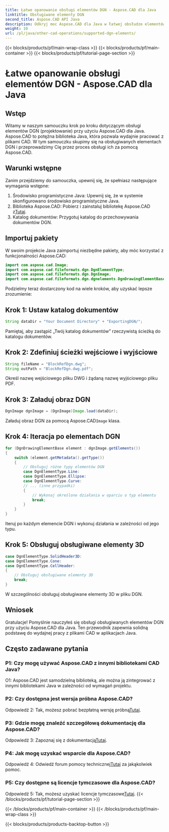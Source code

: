 ```yaml
---
title: Łatwe opanowanie obsługi elementów DGN - Aspose.CAD dla Java
linktitle: Obsługiwane elementy DGN
second_title: Aspose.CAD API Java
description: Odkryj moc Aspose.CAD dla Java w łatwej obsłudze elementów DGN. Nasz przewodnik krok po kroku zapewnia bezproblemową integrację z przetwarzaniem plików CAD.
weight: 10
url: /pl/java/other-cad-operations/supported-dgn-elements/
---
```


{{< blocks/products/pf/main-wrap-class >}}
{{< blocks/products/pf/main-container >}}
{{< blocks/products/pf/tutorial-page-section >}}

# Łatwe opanowanie obsługi elementów DGN - Aspose.CAD dla Java

## Wstęp

Witamy w naszym samouczku krok po kroku dotyczącym obsługi elementów DGN (projektowanie) przy użyciu Aspose.CAD dla Java. Aspose.CAD to potężna biblioteka Java, która pozwala wydajnie pracować z plikami CAD. W tym samouczku skupimy się na obsługiwanych elementach DGN i przeprowadzimy Cię przez proces obsługi ich za pomocą Aspose.CAD.

## Warunki wstępne

Zanim przejdziemy do samouczka, upewnij się, że spełniasz następujące wymagania wstępne:

1. Środowisko programistyczne Java: Upewnij się, że w systemie skonfigurowano środowisko programistyczne Java.
2.  Biblioteka Aspose.CAD: Pobierz i zainstaluj bibliotekę Aspose.CAD z[Tutaj](https://releases.aspose.com/cad/java/).
3. Katalog dokumentów: Przygotuj katalog do przechowywania dokumentów DGN.

## Importuj pakiety

W swoim projekcie Java zaimportuj niezbędne pakiety, aby móc korzystać z funkcjonalności Aspose.CAD:

```java
import com.aspose.cad.Image;
import com.aspose.cad.fileformats.dgn.DgnElementType;
import com.aspose.cad.fileformats.dgn.DgnImage;
import com.aspose.cad.fileformats.dgn.dgnelements.DgnDrawingElementBase;
```

Podzielmy teraz dostarczony kod na wiele kroków, aby uzyskać lepsze zrozumienie:

## Krok 1: Ustaw katalog dokumentów

```java
String dataDir = "Your Document Directory" + "ExportingDGN/";
```

Pamiętaj, aby zastąpić „Twój katalog dokumentów” rzeczywistą ścieżką do katalogu dokumentów.

## Krok 2: Zdefiniuj ścieżki wejściowe i wyjściowe

```java
String fileName = "BlockRefDgn.dwg";
String outPath = "BlockRefDgn.dwg.pdf";
```

Określ nazwę wejściowego pliku DWG i żądaną nazwę wyjściowego pliku PDF.

## Krok 3: Załaduj obraz DGN

```java
DgnImage dgnImage = (DgnImage)Image.load(dataDir);
```

 Załaduj obraz DGN za pomocą Aspose.CAD`Image` klasa.

## Krok 4: Iteracja po elementach DGN

```java
for (DgnDrawingElementBase element : dgnImage.getElements())
{
    switch (element.getMetadata().getType())
    {
        // Obsługuj różne typy elementów DGN
        case DgnElementType.Line:
        case DgnElementType.Ellipse:
        case DgnElementType.Curve:
        // ... (inne przypadki)
        {
            // Wykonaj określone działania w oparciu o typ elementu
            break;
        }
    }
}
```

Iteruj po każdym elemencie DGN i wykonuj działania w zależności od jego typu.

## Krok 5: Obsługuj obsługiwane elementy 3D

```java
case DgnElementType.SolidHeader3D:
case DgnElementType.Cone:
case DgnElementType.CellHeader:
{
    // Obsługuj obsługiwane elementy 3D
    break;
}
```

W szczególności obsługuj obsługiwane elementy 3D w pliku DGN.

## Wniosek

Gratulacje! Pomyślnie nauczyłeś się obsługi obsługiwanych elementów DGN przy użyciu Aspose.CAD dla Java. Ten przewodnik zapewnia solidną podstawę do wydajnej pracy z plikami CAD w aplikacjach Java.

## Często zadawane pytania

### P1: Czy mogę używać Aspose.CAD z innymi bibliotekami CAD Java?

O1: Aspose.CAD jest samodzielną biblioteką, ale można ją zintegrować z innymi bibliotekami Java w zależności od wymagań projektu.

### P2: Czy dostępna jest wersja próbna Aspose.CAD?

 Odpowiedź 2: Tak, możesz pobrać bezpłatną wersję próbną[Tutaj](https://releases.aspose.com/).

### P3: Gdzie mogę znaleźć szczegółową dokumentację dla Aspose.CAD?

 Odpowiedź 3: Zapoznaj się z dokumentacją[Tutaj](https://reference.aspose.com/cad/java/).

### P4: Jak mogę uzyskać wsparcie dla Aspose.CAD?

 Odpowiedź 4: Odwiedź forum pomocy technicznej[Tutaj](https://forum.aspose.com/c/cad/19) za jakąkolwiek pomoc.

### P5: Czy dostępne są licencje tymczasowe dla Aspose.CAD?

 Odpowiedź 5: Tak, możesz uzyskać licencje tymczasowe[Tutaj](https://purchase.aspose.com/temporary-license/).
{{< /blocks/products/pf/tutorial-page-section >}}

{{< /blocks/products/pf/main-container >}}
{{< /blocks/products/pf/main-wrap-class >}}

{{< blocks/products/products-backtop-button >}}
